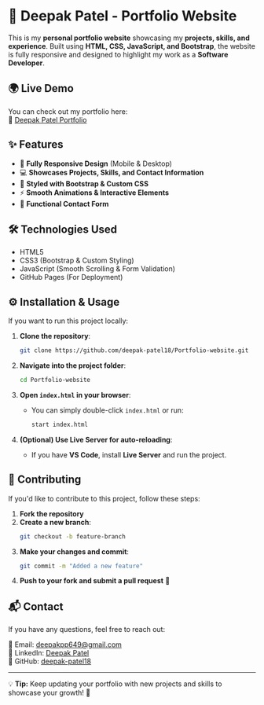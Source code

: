 # 🚀 Deepak Patel - Portfolio Website

This is my **personal portfolio website** showcasing my **projects, skills, and experience**. Built using **HTML, CSS, JavaScript, and Bootstrap**, the website is fully responsive and designed to highlight my work as a **Software Developer**.

## 🌍 Live Demo
You can check out my portfolio here:  
🔗 [Deepak Patel Portfolio](https://deepak-patel18.github.io/Portfolio-website/)

## ✨ Features
- 🌟 **Fully Responsive Design** (Mobile & Desktop)
- 💻 **Showcases Projects, Skills, and Contact Information**
- 🎨 **Styled with Bootstrap & Custom CSS**
- ⚡ **Smooth Animations & Interactive Elements**
- 📧 **Functional Contact Form**

## 🛠 Technologies Used
- HTML5
- CSS3 (Bootstrap & Custom Styling)
- JavaScript (Smooth Scrolling & Form Validation)
- GitHub Pages (For Deployment)

## ⚙️ Installation & Usage
If you want to run this project locally:

1. **Clone the repository**:
   ```sh
   git clone https://github.com/deepak-patel18/Portfolio-website.git
   ```

2. **Navigate into the project folder**:
   ```sh
   cd Portfolio-website
   ```

3. **Open `index.html` in your browser**:
   - You can simply double-click `index.html` or run:
     ```sh
     start index.html
     ```

4. **(Optional) Use Live Server for auto-reloading**:
   - If you have **VS Code**, install **Live Server** and run the project.

## 🤝 Contributing
If you'd like to contribute to this project, follow these steps:

1. **Fork the repository**
2. **Create a new branch**:
   ```sh
   git checkout -b feature-branch
   ```
3. **Make your changes and commit**:
   ```sh
   git commit -m "Added a new feature"
   ```
4. **Push to your fork and submit a pull request** 🎉

## 📬 Contact
If you have any questions, feel free to reach out:

📧 Email: [deepakpp649@gmail.com](mailto:deepakpp649@gmail.com)  
🔗 LinkedIn: [Deepak Patel](http://www.linkedin.com/in/deepak-patel-7282aa238)  
🐙 GitHub: [deepak-patel18](https://github.com/deepak-patel18)

---

💡 **Tip:** Keep updating your portfolio with new projects and skills to showcase your growth! 🚀

